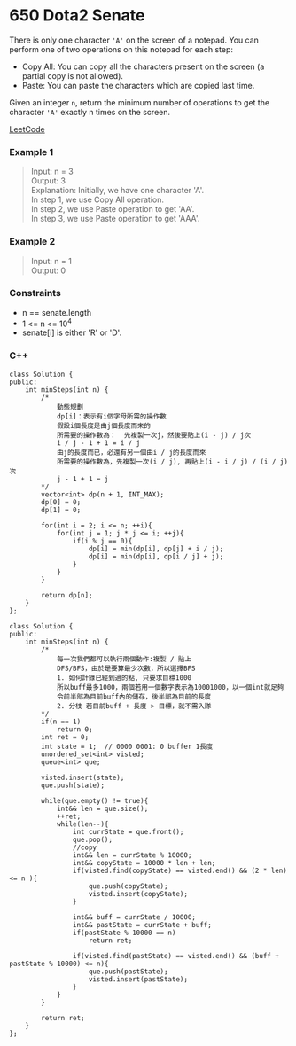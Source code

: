 # 650 Dota2 Senate

There is only one character `'A'` on the screen of a notepad. You can perform one of two operations on this notepad for each step:

* Copy All: You can copy all the characters present on the screen (a partial copy is not allowed).
* Paste: You can paste the characters which are copied last time.  

Given an integer `n`, return the minimum number of operations to get the character `'A'` exactly n times on the screen.
 
 
[LeetCode](https://leetcode.cn/problems/dota2-senate/)

### Example 1

>Input: n = 3  
Output: 3  
Explanation: Initially, we have one character 'A'.  
In step 1, we use Copy All operation.  
In step 2, we use Paste operation to get 'AA'.  
In step 3, we use Paste operation to get 'AAA'.   

### Example 2

>Input: n = 1  
Output: 0  

### Constraints

* n == senate.length
* 1 <= n <= 10<sup>4</sup>
* senate[i] is either 'R' or 'D'.

### C++ 

```
class Solution {
public:
    int minSteps(int n) {
        /*
            動態規劃
            dp[i]：表示有i個字母所需的操作數
            假設i個長度是由j個長度而來的
            所需要的操作數為：  先複製一次j，然後要貼上(i - j) / j次 
            i / j - 1 + 1 = i / j
            由j的長度而已，必還有另一個由i / j的長度而來
            所需要的操作數為，先複製一次(i / j), 再貼上(i - i / j) / (i / j) 次
            j - 1 + 1 = j
        */
        vector<int> dp(n + 1, INT_MAX);
        dp[0] = 0;
        dp[1] = 0;
        
        for(int i = 2; i <= n; ++i){
            for(int j = 1; j * j <= i; ++j){
                if(i % j == 0){
                    dp[i] = min(dp[i], dp[j] + i / j);
                    dp[i] = min(dp[i], dp[i / j] + j);
                }
            }
        }

        return dp[n];
    }
};
```

```
class Solution {
public:
    int minSteps(int n) {
        /*
            每一次我們都可以執行兩個動作:複製 / 貼上
            DFS/BFS，由於是要算最少次數，所以選擇BFS
            1. 如何計錄已經到過的點, 只要求目標1000
            所以buff最多1000，兩個若用一個數字表示為10001000，以一個int就足夠
            令前半部為目前buff內的儲存，後半部為目前的長度
            2. 分枝 若目前buff + 長度 > 目標，就不需入隊 
        */
        if(n == 1)
            return 0;
        int ret = 0;
        int state = 1;  // 0000 0001: 0 buffer 1長度
        unordered_set<int> visted;
        queue<int> que;

        visted.insert(state);
        que.push(state);

        while(que.empty() != true){
            int&& len = que.size();
            ++ret;
            while(len--){
                int currState = que.front();
                que.pop();
                //copy
                int&& len = currState % 10000;
                int&& copyState = 10000 * len + len;
                if(visted.find(copyState) == visted.end() && (2 * len) <= n ){
                    que.push(copyState);
                    visted.insert(copyState);
                }
                
                int&& buff = currState / 10000;
                int&& pastState = currState + buff;
                if(pastState % 10000 == n)
                    return ret;
                
                if(visted.find(pastState) == visted.end() && (buff + pastState % 10000) <= n){
                    que.push(pastState);
                    visted.insert(pastState);
                }
            }
        }

        return ret;
    }
};
```